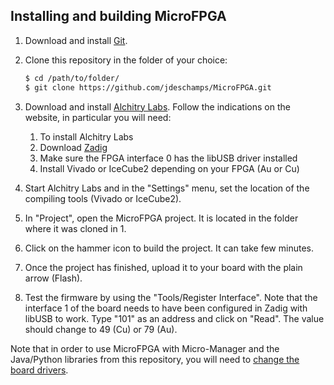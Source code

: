 ## Installing and building MicroFPGA



1. Download and install [Git](https://git-scm.com/downloads).

2. Clone this repository in the folder of your choice:

   ```bash
   $ cd /path/to/folder/
   $ git clone https://github.com/jdeschamps/MicroFPGA.git
   ```

3. Download and install [Alchitry Labs](https://alchitry.com/pages/alchitry-labs). Follow the indications on the website, in particular you will need:

   1. To install Alchitry Labs
   2. Download [Zadig](https://zadig.akeo.ie/)
   3. Make sure the FPGA interface 0 has the libUSB driver installed
   4. Install Vivado or IceCube2 depending on your FPGA (Au or Cu)

4. Start Alchitry Labs and in the "Settings" menu, set the location of the compiling tools (Vivado or IceCube2).

5. In "Project", open the MicroFPGA project. It is located in the folder where it was cloned in 1.

6. Click on the hammer icon to build the project. It can take few minutes.

7. Once the project has finished, upload it to your board with the plain arrow (Flash).

8. Test the firmware by using the "Tools/Register Interface". Note that the interface 1 of the board needs to have been configured in Zadig with libUSB to work. Type "101" as an address and click on "Read". The value should change to 49 (Cu) or 79 (Au).



Note that in order to use MicroFPGA with Micro-Manager and the Java/Python libraries from this repository, you will need to [change the board drivers](serial_communication_win.md).

